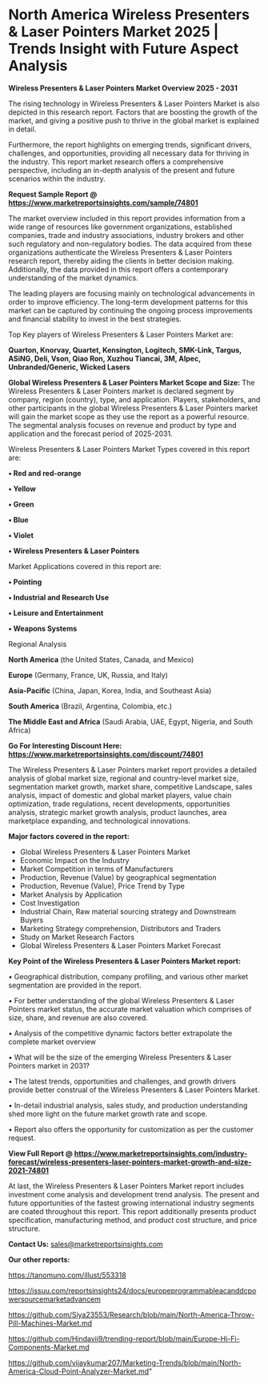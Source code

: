 # North America Wireless Presenters & Laser Pointers Market 2025 | Trends Insight with Future Aspect Analysis

<Strong> Wireless Presenters & Laser Pointers Market Overview 2025 - 2031</strong>

The rising technology in Wireless Presenters & Laser Pointers Market is also depicted in this research report. Factors that are boosting the growth of the market, and giving a positive push to thrive in the global market is explained in detail.

Furthermore, the report highlights on emerging trends, significant drivers, challenges, and opportunities, providing all necessary data for thriving in the industry. This report market research offers a comprehensive perspective, including an in-depth analysis of the present and future scenarios within the industry.

<strong>Request Sample Report @ <a href=https://www.marketreportsinsights.com/sample/74801>https://www.marketreportsinsights.com/sample/74801</a></strong>

The market overview included in this report provides information from a wide range of resources like government organizations, established companies, trade and industry associations, industry brokers and other such regulatory and non-regulatory bodies. The data acquired from these organizations authenticate the Wireless Presenters & Laser Pointers research report, thereby aiding the clients in better decision making. Additionally, the data provided in this report offers a contemporary understanding of the market dynamics.

The leading players are focusing mainly on technological advancements in order to improve efficiency. The long-term development patterns for this market can be captured by continuing the ongoing process improvements and financial stability to invest in the best strategies.

Top Key players of Wireless Presenters & Laser Pointers Market are:

<strong>Quarton, Knorvay, Quartet, Kensington, Logitech, SMK-Link, Targus, ASiNG, Deli, Vson, Qiao Ron, Xuzhou Tiancai, 3M, Alpec, Unbranded/Generic, Wicked Lasers</strong>

<strong><b>Global Wireless Presenters & Laser Pointers Market Scope and Size:</b></strong>
The Wireless Presenters & Laser Pointers market is declared segment by company, region (country), type, and application. Players, stakeholders, and other participants in the global Wireless Presenters & Laser Pointers market will gain the market scope as they use the report as a powerful resource. The segmental analysis focuses on revenue and product by type and application and the forecast period of 2025-2031.

Wireless Presenters & Laser Pointers Market Types covered in this report are:

<strong>• Red and red-orange

• Yellow

• Green

• Blue

• Violet

• Wireless Presenters & Laser Pointers</strong>

Market Applications covered in this report are:

<strong>• Pointing

• Industrial and Research Use

• Leisure and Entertainment

• Weapons Systems</strong> 

Regional Analysis

<strong>North America</strong> (the United States, Canada, and Mexico)

<strong>Europe</strong> (Germany, France, UK, Russia, and Italy)

<strong>Asia-Pacific</strong> (China, Japan, Korea, India, and Southeast Asia)

<strong>South America</strong> (Brazil, Argentina, Colombia, etc.)

<strong>The Middle East and Africa</strong> (Saudi Arabia, UAE, Egypt, Nigeria, and South Africa)

<strong>Go For Interesting Discount Here: <a href=https://www.marketreportsinsights.com/discount/74801>https://www.marketreportsinsights.com/discount/74801</a></strong>

The Wireless Presenters & Laser Pointers market report provides a detailed analysis of global market size, regional and country-level market size, segmentation market growth, market share, competitive Landscape, sales analysis, impact of domestic and global market players, value chain optimization, trade regulations, recent developments, opportunities analysis, strategic market growth analysis, product launches, area marketplace expanding, and technological innovations.

<strong><b>Major factors covered in the report:</b></strong>
<ul>
  <li>Global Wireless Presenters & Laser Pointers Market </li>
  <li>Economic Impact on the Industry</li>
  <li>Market Competition in terms of Manufacturers</li>
  <li>Production, Revenue (Value) by geographical segmentation</li>
  <li>Production, Revenue (Value), Price Trend by Type</li>
  <li>Market Analysis by Application</li>
  <li>Cost Investigation</li>
  <li>Industrial Chain, Raw material sourcing strategy and Downstream Buyers</li>
  <li>Marketing Strategy comprehension, Distributors and Traders</li>
  <li>Study on Market Research Factors</li>
  <li>Global Wireless Presenters & Laser Pointers Market Forecast</li>
</ul>

<strong><b>Key Point of the Wireless Presenters & Laser Pointers Market report:</b></strong>

• Geographical distribution, company profiling, and various other market segmentation are provided in the report.

• For better understanding of the global Wireless Presenters & Laser Pointers market status, the accurate market valuation which comprises of size, share, and revenue are also covered.

• Analysis of the competitive dynamic factors better extrapolate the complete market overview

• What will be the size of the emerging Wireless Presenters & Laser Pointers market in 2031?

• The latest trends, opportunities and challenges, and growth drivers provide better construal of the Wireless Presenters & Laser Pointers Market.

• In-detail industrial analysis, sales study, and production understanding shed more light on the future market growth rate and scope.

• Report also offers the opportunity for customization as per the customer request.

<strong><b>View Full Report @ <a href=https://www.marketreportsinsights.com/industry-forecast/wireless-presenters-laser-pointers-market-growth-and-size-2021-74801>https://www.marketreportsinsights.com/industry-forecast/wireless-presenters-laser-pointers-market-growth-and-size-2021-74801</a></b></strong>


At last, the Wireless Presenters & Laser Pointers Market report includes investment come analysis and development trend analysis. The present and future opportunities of the fastest growing international industry segments are coated throughout this report. This report additionally presents product specification, manufacturing method, and product cost structure, and price structure.

<strong>Contact Us:</strong>
sales@marketreportsinsights.com

<strong>Our other reports:</strong>

<a href=https://tanomuno.com/illust/553318>https://tanomuno.com/illust/553318</a>

<a href=https://issuu.com/reportsinsights24/docs/europeprogrammableacanddcpowersourcemarketadvancem>https://issuu.com/reportsinsights24/docs/europeprogrammableacanddcpowersourcemarketadvancem</a>

<a href=https://github.com/Siya23553/Research/blob/main/North-America-Throw-Pill-Machines-Market.md>https://github.com/Siya23553/Research/blob/main/North-America-Throw-Pill-Machines-Market.md</a>

<a href=https://github.com/Hindavii9/trending-report/blob/main/Europe-Hi-Fi-Components-Market.md>https://github.com/Hindavii9/trending-report/blob/main/Europe-Hi-Fi-Components-Market.md</a>

<a href=https://github.com/vijaykumar207/Marketing-Trends/blob/main/North-America-Cloud-Point-Analyzer-Market.md>https://github.com/vijaykumar207/Marketing-Trends/blob/main/North-America-Cloud-Point-Analyzer-Market.md</a>"
